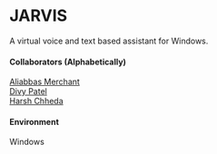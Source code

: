 # JARVIS

A virtual voice and text based assistant for Windows.

#### Collaborators (Alphabetically)
[Aliabbas Merchant](https://github.com/AliabbasMerchant)  
[Divy Patel](https://github.com/DivyPatel9881)  
[Harsh Chheda](https://github.com/Harsh-06)  

#### Environment
Windows

